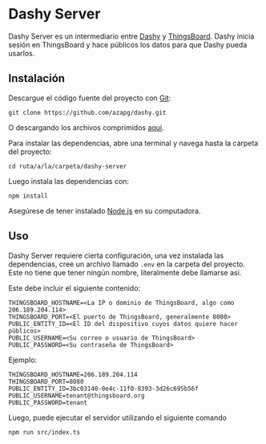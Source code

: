 # Dashy Server

Dashy Server es un intermediario entre [Dashy](https://github.com/azapg/dashy) y [ThingsBoard](https://thingsboard.io/). Dashy inicia sesión en ThingsBoard y hace públicos los datos para que Dashy pueda usarlos.

## Instalación
Descargue el código fuente del proyecto con [Git](https://git-scm.com/):
```shell
git clone https://github.com/azapg/dashy.git
```

O descargando los archivos comprimidos [aquí](https://github.com/azapg/dashy-server/archive/refs/heads/main.zip).

Para instalar las dependencias, abre una terminal y navega hasta la carpeta del proyecto:
```shell
cd ruta/a/la/carpeta/dashy-server
```

Luego instala las dependencias con:
```shell
npm install
```
Asegúrese de tener instalado [Node.js](https://nodejs.org/en) en su computadora.
## Uso
Dashy Server requiere cierta configuración, una vez instalada las dependencias, cree un archivo llamado `.env` en la carpeta del proyecto. Este no tiene que tener ningún nombre, literalmente debe llamarse así.

Este debe incluir el siguiente contenido:
```env
THINGSBOARD_HOSTNAME=<La IP o dominio de ThingsBoard, algo como 206.189.204.114>
THINGSBOARD_PORT=<El puerto de ThingsBoard, generalmente 8080>
PUBLIC_ENTITY_ID=<El ID del dispositivo cuyos datos quiere hacer públicos>
PUBLIC_USERNAME=<Su correo o usuario de ThingsBoard>
PUBLIC_PASSWORD=<Su contraseña de ThingsBoard>
```

Ejemplo:
```properties
THINGSBOARD_HOSTNAME=206.189.204.114
THINGSBOARD_PORT=8080
PUBLIC_ENTITY_ID=3bc03140-0e4c-11f0-8393-3d26c695b56f
PUBLIC_USERNAME=tenant@thingsboard.org
PUBLIC_PASSWORD=tenant
```

Luego, puede ejecutar el servidor utilizando el siguiente comando
```shell
npm run src/index.ts
```